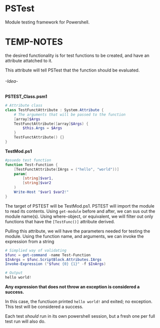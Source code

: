# PSTest
Module testing framework for Powershell.



# TEMP-NOTES

the desired functionality is for test functions to be created, and have an attribute attatched to it.

This attribute will tell PSTest that the function should be evaluated.

###### *-Idea-*

**PSTEST_Class.psm1**
```powershell
# Attribute class
class TestFunctAttribute : System.Attribute {
    # The arguments that will be passed to the function
    [array]$Args
    TestFunctAttribute([array]$Args) {
        $this.Args = $Args
    }
    TestFunctAttribute() {}
}
```

**TestMod.ps1**
```powershell
#psuedo test function
function Test-Function {
    [TestFunctAttribute(IArgs = ("hello", "world"))]
    param(
        [string]$var1,
        [string]$var2
    )
    Write-Host "$var1 $var2!"
}
```

The target of PSTEST will be TestMod.ps1. PSTEST will import the module to read its contents. Using `get-module` before and after, we can sus out the module name(s).
Using where-object, or equivalent, we will filter out only functions that have the `[TestFunc()]` attribute derived.

Pulling this attribute, we will have the parameters needed for testing the module. Using the function name, and arguments, we can invoke the expression from a string

```Powershell
# Simplied way of validating
$func = get-command -name Test-Function
$InArgs = $func.ScriptBlock.Attributes.IArgs
Invoke-Expression ("$func {0} {1}" -f $InArgs)

# Output
hello world!
```
__Any expression that does not throw an exception is considered a success.__

In this case, the functiuon printed `hello world!` and exited; no exception. This test will be considered a success.

Each test *should* run in its own powershell session, but a fresh one per full test run will also do.

